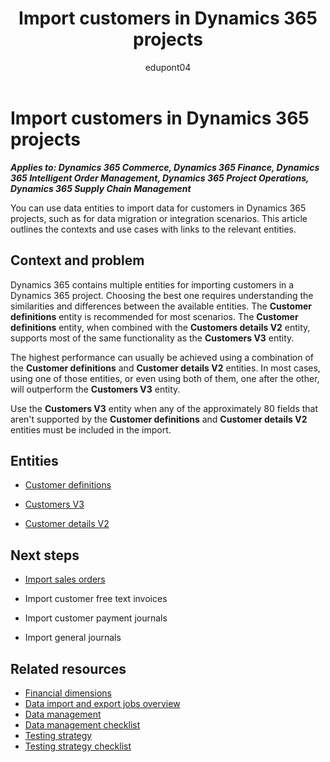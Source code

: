 ﻿---
title: Import customers in Dynamics 365 projects
description: Learn which data entities can help you migrate data for customer in Dynamics 365 implementation projects.
ms.date: 05/02/2023
ms.topic: conceptual
author: edupont04
ms.author: katiehav
---

# Import customers in Dynamics 365 projects

***Applies to: Dynamics 365 Commerce, Dynamics 365 Finance, Dynamics 365 Intelligent Order Management, Dynamics 365 Project Operations, Dynamics 365 Supply Chain Management***

You can use data entities to import data for customers in Dynamics 365 projects, such as for data migration or integration scenarios. This article outlines the contexts and use cases with links to the relevant entities.  

## Context and problem

Dynamics 365 contains multiple entities for importing customers in a Dynamics 365 project. Choosing the best one requires understanding the similarities and differences between the available entities. The **Customer definitions** entity is recommended for most scenarios. The **Customer definitions** entity, when combined with the **Customers details V2** entity, supports most of the same functionality as the **Customers V3** entity.  

The highest performance can usually be achieved using a combination of the **Customer definitions** and **Customer details V2** entities. In most cases, using one of those entities, or even using both of them, one after the other, will outperform the **Customers V3** entity.  

Use the **Customers V3** entity when any of the approximately 80 fields that aren't supported by the **Customer definitions** and **Customer details V2** entities must be included in the import.

## Entities

- [Customer definitions](/dynamics365/fin-ops-core/dev-itpro/data-entities/entity-customer-definitions-customerbase?toc=/dynamics365/guidance/toc.json)  

- [Customers V3](/dynamics365/fin-ops-core/dev-itpro/data-entities/entity-customers-v3-customerv3?toc=/dynamics365/guidance/toc.json)  

- [Customer details V2](/dynamics365/fin-ops-core/dev-itpro/data-entities/entity-customer-details-v2-na?toc=/dynamics365/guidance/toc.json)  

## Next steps

- [Import sales orders](import-sales-orders.md)  

- Import customer free text invoices<!--TODO: add links-->  

- Import customer payment journals  

- Import general journals  

## Related resources

- [Financial dimensions](/dynamics365/finance/general-ledger/financial-dimensions)
- [Data import and export jobs overview](/dynamics365/fin-ops-core/dev-itpro/data-entities/data-import-export-job)
- [Data management](../implementation-guide/data-management.md)  
- [Data management checklist](../implementation-guide/data-management-check-list.md)
- [Testing strategy](../implementation-guide/testing-strategy.md)  
- [Testing strategy checklist](../implementation-guide/testing-strategy-checklist.md)

<!--## Tags

*Stakeholders:* Data migration lead, Developer, Functional consultant, Integration lead, Solution architect

*Products:* Dynamics 365 Commerce, Dynamics 365 Finance, Dynamics 365 Intelligent Order Management, Dynamics 365 Project Operations, Dynamics 365 Supply Chain Management-->
